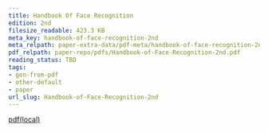 ```yaml
---
title: Handbook Of Face Recognition
edition: 2nd
filesize_readable: 423.3 KB
meta_key: handbook-of-face-recognition-2nd
meta_relpath: paper-extra-data/pdf-meta/handbook-of-face-recognition-2nd.yaml
pdf_relpath: paper-repo/pdfs/Handbook-of-Face-Recognition-2nd.pdf
reading_status: TBD
tags:
- gen-from-pdf
- other-default
- paper
url_slug: Handbook-of-Face-Recognition-2nd
---
```


[pdf(local)](../../paper-repo/pdfs/Handbook-of-Face-Recognition-2nd.pdf)
